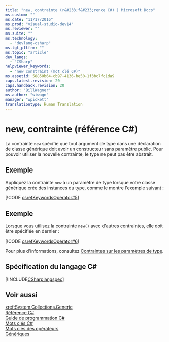 ```yaml
---
title: "new, contrainte (r&#233;f&#233;rence C#) | Microsoft Docs"
ms.custom: ""
ms.date: "11/17/2016"
ms.prod: "visual-studio-dev14"
ms.reviewer: ""
ms.suite: ""
ms.technology: 
  - "devlang-csharp"
ms.tgt_pltfrm: ""
ms.topic: "article"
dev_langs: 
  - "CSharp"
helpviewer_keywords: 
  - "new constraint (mot clé C#)"
ms.assetid: 58850b64-cb97-4136-be50-1f3bc7fc1da9
caps.latest.revision: 20
caps.handback.revision: 20
author: "BillWagner"
ms.author: "wiwagn"
manager: "wpickett"
translationtype: Human Translation
---
```

# new, contrainte (r&#233;f&#233;rence C#)
La contrainte `new` spécifie que tout argument de type dans une déclaration de classe générique doit avoir un constructeur sans paramètre public.  Pour pouvoir utiliser la nouvelle contrainte, le type ne peut pas être abstrait.  
  
## Exemple  
 Appliquez la contrainte `new` à un paramètre de type lorsque votre classe générique crée des instances du type, comme le montre l'exemple suivant :  
  
 [!CODE [csrefKeywordsOperator#5](../CodeSnippet/VS_Snippets_VBCSharp/csrefKeywordsOperator#5)]  
  
## Exemple  
 Lorsque vous utilisez la contrainte `new()` avec d'autres contraintes, elle doit être spécifiée en dernier :  
  
 [!CODE [csrefKeywordsOperator#6](../CodeSnippet/VS_Snippets_VBCSharp/csrefKeywordsOperator#6)]  
  
 Pour plus d'informations, consultez [Contraintes sur les paramètres de type](../../../csharp/programming-guide/generics/constraints-on-type-parameters.md).  
  
## Spécification du langage C\#  
 [!INCLUDE[CSharplangspec](../../../csharp/language-reference/keywords/includes/csharplangspec_md.md)]  
  
## Voir aussi  
 <xref:System.Collections.Generic>   
 [Référence C\#](../../../csharp/language-reference/index.md)   
 [Guide de programmation C\#](../../../csharp/programming-guide/index.md)   
 [Mots clés C\#](../../../csharp/language-reference/keywords/index.md)   
 [Mots clés des opérateurs](../../../csharp/language-reference/keywords/operator-keywords.md)   
 [Génériques](../../../csharp/programming-guide/generics/index.md)